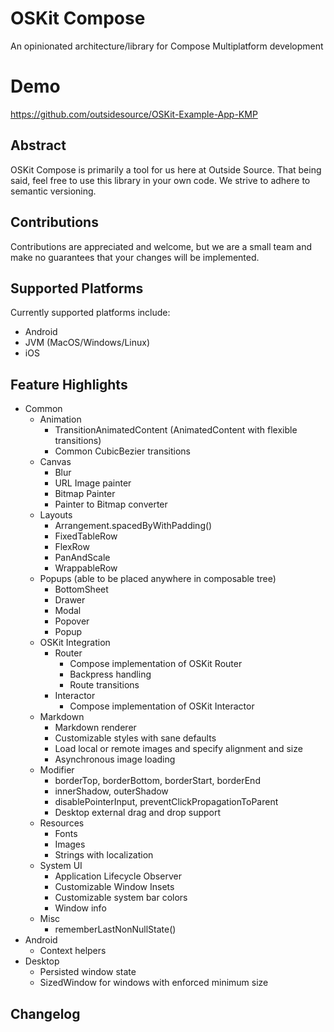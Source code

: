 # OSKit Compose
An opinionated architecture/library for Compose Multiplatform development

# Demo
<https://github.com/outsidesource/OSKit-Example-App-KMP>

## Abstract
OSKit Compose is primarily a tool for us here at Outside Source. That being said, feel free to use this library in your own code.
We strive to adhere to semantic versioning.

## Contributions
Contributions are appreciated and welcome, but we are a small team and make no guarantees that your changes will be
implemented.

## Supported Platforms
Currently supported platforms include:
* Android
* JVM (MacOS/Windows/Linux)
* iOS

## Feature Highlights
* Common
  * Animation
    * TransitionAnimatedContent (AnimatedContent with flexible transitions)
    * Common CubicBezier transitions
  * Canvas
    * Blur
    * URL Image painter
    * Bitmap Painter
    * Painter to Bitmap converter
  * Layouts
    * Arrangement.spacedByWithPadding()
    * FixedTableRow
    * FlexRow
    * PanAndScale
    * WrappableRow
  * Popups (able to be placed anywhere in composable tree)
    * BottomSheet
    * Drawer
    * Modal
    * Popover
    * Popup
  * OSKit Integration
    * Router
      * Compose implementation of OSKit Router
      * Backpress handling
      * Route transitions
    * Interactor
      * Compose implementation of OSKit Interactor
  * Markdown
    * Markdown renderer
    * Customizable styles with sane defaults
    * Load local or remote images and specify alignment and size
    * Asynchronous image loading
  * Modifier
    * borderTop, borderBottom, borderStart, borderEnd
    * innerShadow, outerShadow
    * disablePointerInput, preventClickPropagationToParent
    * Desktop external drag and drop support
  * Resources
    * Fonts
    * Images
    * Strings with localization
  * System UI
    * Application Lifecycle Observer
    * Customizable Window Insets
    * Customizable system bar colors
    * Window info
  * Misc
    * rememberLastNonNullState()
* Android
  * Context helpers
* Desktop
  * Persisted window state
  * SizedWindow for windows with enforced minimum size

## Changelog